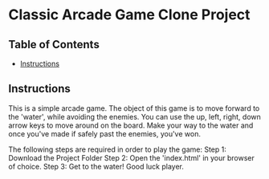 # Classic Arcade Game Clone Project

## Table of Contents

- [Instructions](#instructions)

## Instructions


This is a simple arcade game. The object of this game is to move forward to the 'water', while avoiding the enemies. You can use the up, left, right, down arrow keys to move around on the board. Make your way to the water and once you've made if safely past the enemies, you've won.

The following steps are required in order to play the game:
Step 1: Download the Project Folder
Step 2: Open the 'index.html' in your browser of choice.
Step 3: Get to the water! Good luck player. 
